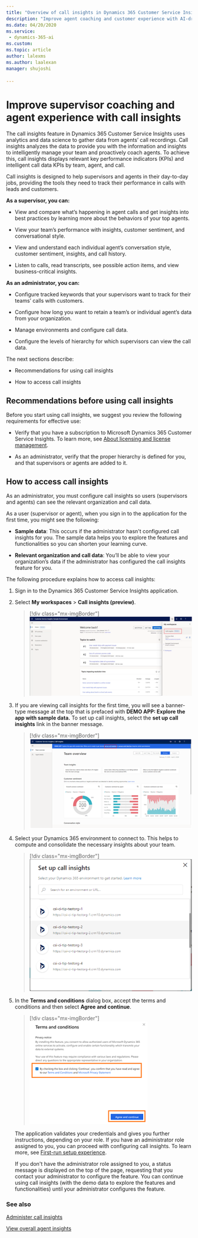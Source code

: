 ```yaml
---
title: "Overview of call insights in Dynamics 365 Customer Service Insights | MicrosoftDocs"
description: "Improve agent coaching and customer experience with AI-driven insights readily available for Customer Service Insights"
ms.date: 04/20/2020
ms.service: 
 - dynamics-365-ai
ms.custom: 
ms.topic: article
author: lalexms
ms.author: laalexan
manager: shujoshi 

---
```


# Improve supervisor coaching and agent experience with call insights

The call insights feature in Dynamics 365 Customer Service Insights uses analytics and data science to gather data from agents’ call recordings. Call insights analyzes the data to provide you with the information and insights to intelligently manage your team and proactively coach agents. To achieve this, call insights displays relevant key performance indicators (KPIs) and intelligent call data KPIs by team, agent, and call.

Call insights is designed to help supervisors and agents in their day-to-day jobs, providing the tools they need to track their performance in calls with leads and customers.

**As a supervisor, you can:**

-	View and compare what’s happening in agent calls and get insights into best practices by learning more about the behaviors of your top agents. 

-	View your team’s performance with insights, customer sentiment, and conversational style.

-	View and understand each individual agent’s conversation style, customer sentiment, insights, and call history. 

-	Listen to calls, read transcripts, see possible action items, and view business-critical insights.


**As an administrator, you can:**

-	Configure tracked keywords that your supervisors want to track for their teams’ calls with customers.

-	Configure how long you want to retain a team’s or individual agent’s data from your organization.

-	Manage environments and configure call data.

-	Configure the levels of hierarchy for which supervisors can view the call data.


The next sections describe:

- Recommendations for using call insights

- How to access call insights


## Recommendations before using call insights

Before you start using call insights, we suggest you review the following requirements for effective use:

-	Verify that you have a subscription to Microsoft Dynamics 365 Customer Service Insights. To learn more, see [About licensing and license management](https://docs.microsoft.com/power-platform/admin/wp-license-management). 

-	As an administrator, verify that the proper hierarchy is defined for you, and that supervisors or agents are added to it. 

## How to access call insights

As an administrator, you must configure call insights so users (supervisors and agents) can see the relevant organization and call data. 

As a user (supervisor or agent), when you sign in to the application for the first time, you might see the following:

- **Sample data**: This occurs if the administrator hasn't configured call insights for you. The sample data helps you to explore the features and functionalities so you can shorten your learning curve.

- **Relevant organization and call data**: You’ll be able to view your organization’s data if the administrator has configured the call insights feature for you.

The following procedure explains how to access call insights:

1.	Sign in to the Dynamics 365 Customer Service Insights application.

2.	Select **My workspaces** > **Call insights (preview)**.

    > [!div class="mx-imgBorder"]
    > ![Select call insights from My workspaces](media/ci-workspace-view.png "Access the call insights feature from the My workspaces menu")

3.	If you are viewing call insights for the first time, you will see a banner-type message at the top that is prefaced with **DEMO APP: Explore the app with sample data.** To set up call insights, select the **set up call insights** link in the banner message.

    > [!div class="mx-imgBorder"]
    > ![Select set up call insights link](media/ci-first-signin.png "Select the set up call insights link")

4.	Select your Dynamics 365 environment to connect to. This helps to compute and consolidate the necessary insights about your team.

    > [!div class="mx-imgBorder"]
    > ![Select Dynamics 365 environment](media/ci-select-environment.png "Select your Dynamics 365 environment")

5.	In the **Terms and conditions** dialog box, accept the terms and conditions and then select **Agree and continue**.

    > [!div class="mx-imgBorder"]
    > ![Accept terms and conditions](media/ci-app-tnc.png "Accept terms and conditions")

	The application validates your credentials and gives you further instructions, depending on your role. If you have an administrator role assigned to you, you can proceed with configuring call insights. To learn more, see [First-run setup experience](fre-setup-sales-insight-app.md).
    
    If you don't have the administrator role assigned to you, a status message is displayed on the top of the page, requesting that you contact your administrator to configure the feature. You can continue using call insights (with the demo data to explore the features and functionalities) until your administrator configures the feature.

### See also

[Administer call insights](ci-admin-prereqs.md)

[View overall agent insights](dynamics365-sales-insights-app-home-page.md)

